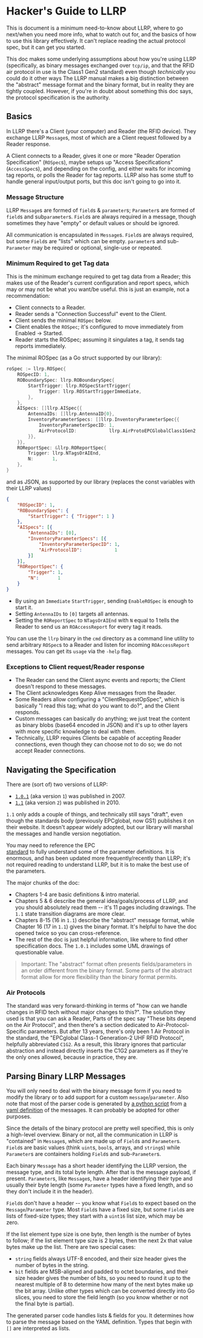 # Hacker's Guide to LLRP

This is document is a minimum need-to-know about LLRP,
where to go next/when you need more info,
what to watch out for,
and the basics of how to use this library effectively.
It can't replace reading the actual protocol spec,
but it can get you started.

This doc makes some underlying assumptions about how you're using LLRP
(specifically, as binary messages exchanged over `tcp/ip`,
and that the RFID air protocol in use is the Class1 Gen2 standard) 
even though _technically_ you could do it other ways
The LLRP manual makes a big distinction 
between the "abstract" message format and the binary format,
but in reality they are tightly coupled.
However, if you're in doubt about something this doc says, 
the protocol specification is the authority.

## Basics
In LLRP there's a Client (your computer) and Reader (the RFID device).
They exchange LLRP `Message`s, 
most of which are a Client request followed by a Reader response.

A Client connects to a Reader, 
gives it one or more "Reader Operation Specification" (`ROSpec`s),
maybe setups up "Access Specifications" (`AccessSpec`s),
and depending on the config,
and either waits for incoming tag reports,
or polls the Reader for tag reports. 
LLRP also has some stuff to handle general input/output ports,
but this doc isn't going to go into it. 

### Message Structure
LLRP `Message`s are formed of `field`s & `parameter`s;
`Parameter`s are formed of `field`s and sub`parameter`s.
`Field`s are always required in a message, 
though sometimes they have "empty" or default values
or should be ignored.

All communication is encapsulated in `Message`s.
`Field`s are always required, 
but some `Field`s are "lists" which can be empty.
`parameter`s and sub-`Parameter` 
may be required or optional, 
single-use or repeated.

### Minimum Required to get Tag data 
This is the minimum exchange required to get tag data from a Reader;
this makes use of the Reader's current configuration and report specs,
which may or may not be what you want/be useful.
this is just an example, not a recommendation:

- Client connects to a Reader.
- Reader sends a "Connection Successful" event to the Client.
- Client sends the minimal `ROSpec` below.
- Client enables the `ROSpec`;
  it's configured to move immediately from Enabled -> Started. 
- Reader starts the ROSpec; 
  assuming it singulates a tag, it sends tag reports immediately.
  
The minimal ROSpec (as a Go struct supported by our library):

```go
roSpec := llrp.ROSpec{
    ROSpecID: 1,
    ROBoundarySpec: llrp.ROBoundarySpec{
        StartTrigger: llrp.ROSpecStartTrigger{
            Trigger: llrp.ROStartTriggerImmediate,
        },
    },
    AISpecs: []llrp.AISpec{{
        AntennaIDs: []llrp.AntennaID{0},
        InventoryParameterSpecs: []llrp.InventoryParameterSpec{{
            InventoryParameterSpecID: 1,
            AirProtocolID:            llrp.AirProtoEPCGlobalClass1Gen2,
        }},
    }},
    ROReportSpec: &llrp.ROReportSpec{
        Trigger: llrp.NTagsOrAIEnd,
        N:       1,
    },
}
```

and as JSON, as supported by our library 
(replaces the const variables with their LLRP values)

```json
{
    "ROSpecID": 1,
    "ROBoundarySpec": {
        "StartTrigger": { "Trigger": 1 }
    },
    "AISpecs": [{
        "AntennaIDs": [0],
        "InventoryParameterSpecs": [{
            "InventoryParameterSpecID": 1,
            "AirProtocolID":            1 
        }]
    }],
    "ROReportSpec": {
        "Trigger": 1, 
        "N":       1
    }
}
```

- By using an `Immediate` `StartTrigger`, 
  sending `EnableROSpec` is enough to start it.
- Setting `AntennaIDs` to `[0]` targets all antennas.
- Setting the `ROReportSpec` to `NTagsOrAIEnd` with `N` equal to 1
  tells the Reader to send us an `ROAccessReport` for every tag it reads.
  
You can use the `llrp` binary in the `cmd` directory 
as a command line utility to send arbitrary `ROSpec`s to a Reader
and listen for incoming `ROAccessReport` messages.
You can get its `usage` via the `-help` flag.

### Exceptions to Client request/Reader response
- The Reader can send the Client async events and reports;
  the Client doesn't respond to these messages.
- The Client acknowledges Keep Alive messages from the Reader.
- Some Readers allow configuring a "ClientRequestOpSpec", which is basically
  "I read this tag; what do you want to do?", and the Client responds.
- Custom messages can basically do anything; 
    we just treat the content as binary blobs (base64 encoded in JSON) 
    and it's up to other layers with more specific knowledge to deal with them. 
- Technically, LLRP requires Clients be capable of accepting Reader connections,
  even though they can choose not to do so; we do not accept Reader connections. 

## Navigating the Specification
There are (sort of) two versions of LLRP:
- [`1.0.1`](https://www.gs1.org/standards/epc-rfid/llrp/1-0-1) 
    (aka version `1`) was published in 2007.
- [`1.1`](https://www.gs1.org/standards/epc-rfid/llrp/1-1-0) 
    (aka version `2`) was published in 2010.

`1.1` only adds a couple of things, 
and technically still says "draft", even though the standards body 
(previously EPCglobal, now GS1) publishes it on their website.
It doesn't appear widely adopted,
but our library will marshal the messages and handle version negotiation.

You may need to reference the EPC  
[standard](https://www.gs1.org/standards/epc-rfid/uhf-air-interface-protocol)
to fully understand some of the parameter definitions.
It is enormous, and has been updated more frequently/recently than LLRP;
it's not required reading to understand LLRP,
but it is to make the best use of the parameters.

The major chunks of the doc:
- Chapters 1-4 are basic definitions & intro material.
- Chapters 5 & 6 describe the general idea/goals/process of LLRP,
  and you should absolutely read them -- 
  it's 11 pages including drawings.
  The `1.1` state transition diagrams are more clear.
- Chapters 8-15 (16 in `1.1`) describe the "abstract" message format,
  while Chapter 16 (17 in `1.1`) gives the binary format.
  It's helpful to have the doc opened twice so you can cross-reference.
- The rest of the doc is just helpful information,
  like where to find other specification docs.
  The `1.0.1` includes some UML drawings of questionable value.
  
 
> Important: The "abstract" format often presents fields/parameters
> in an order different from the binary format.
> Some parts of the abstract format allow for more flexibility
> than the binary format permits.

### Air Protocols
The standard was very forward-thinking in terms of 
"how can we handle changes in RFID tech without major changes to this?".
The solution they used is that you can ask a Reader,
Parts of the spec say "These bits depend on the Air Protocol",
and then there's a section dedicated to Air-Protocol-Specific parameters.
But after 13 years, there's only been 1 Air Protocol in the standard,
the "EPCglobal Class-1 Generation-2 UHF RFID Protocol",
helpfully abbreviated `C1G2`.
As a result, this library ignores that particular abstraction
and instead directly inserts the C1G2 parameters
as if they're the only ones allowed, because in practice, they are.


## Parsing Binary LLRP Messages 
You will only need to deal with the binary message form 
if you need to modify the library 
or to add support for a custom `message`/`parameter`.
Also note that most of the parser code 
is generated by [a python script][gen_script] 
from [a yaml definition][yaml_def] of the messages.
It can probably be adopted for other purposes.

[gen_script]: generate_param_code.py
[yaml_def]: messages.yaml

Since the details of the binary protocol are pretty well specified,
this is only a high-level overview.
Binary or not, all the communication in LLRP is "contained" in `Message`s,
which are made up of `Field`s and `Parameter`s.
`Field`s are basic values (think `uint`s, `bool`s, arrays, and `string`s)
while `Parameter`s are containers holding `Field`s and sub-`Parameter`s.

Each binary `Message` has a short header 
identifying the LLRP version, the message type, and its total byte length.
After that is the message payload, if present.
`Parameter`s, like `Message`s, have a header 
identifying their type and usually their byte length
(some `Parameter` types have a fixed length,
and so they don't include it in the header).

`Field`s don't have a header -- 
you know what `Field`s to expect 
based on the `Message`/`Parameter` type.
Most `Field`s have a fixed size,
but some `Field`s are lists of fixed-size types;
they start with a `uint16` list size, which may be zero.

If the list element type size is one byte, 
then length is the number of bytes to follow;
if the list element type size is 2 bytes,
then the next 2x that value bytes make up the list.
There are two special cases: 
- `string` fields always UTF-8 encoded, 
    and their size header gives the number of bytes in the string.
- `bit` fields are MSB-aligned and padded to octet boundaries,
    and their size header gives the number of bits,
    so you need to round it up to the nearest multiple of 8
    to determine how many of the next bytes make up the bit array.
    Unlike other types which can be converted directly into Go slices,
    you need to store the field length 
    (so you know whether or not the final byte is partial).
    
The generated parser code handles lists & fields for you.
It determines how to parse the message based on the YAML definition.
Types that begin with `[]` are interpreted as lists.
